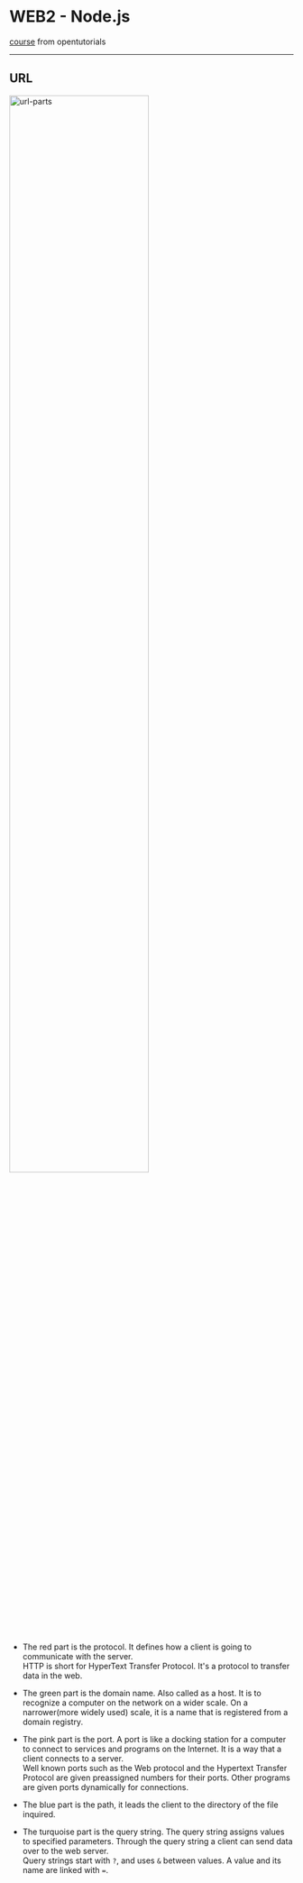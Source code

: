 # WEB2 - Node.js

[course](https://opentutorials.org/course/3332) from opentutorials

---

## URL

<img src="https://code-boxx.com/wp-content/uploads/2018/06/js-url-parts-r2.jpg" alt="url-parts" width="70%">

- The red part is the protocol. It defines how a client is going to communicate with the server.  
HTTP is short for HyperText Transfer Protocol. It's a protocol to transfer data in the web.

- The green part is the domain name. Also called as a host. It is to recognize a computer on the network on a wider scale. On a narrower(more widely used) scale, it is a name that is registered from a domain registry.

- The pink part is the port. A port is like a docking station for a computer to connect to services and programs on the Internet. It is a way that a client connects to a server.  
Well known ports such as the Web protocol and the Hypertext Transfer Protocol are given preassigned numbers for their ports. Other programs are given ports dynamically for connections.

- The blue part is the path, it leads the client to the directory of the file inquired.

- The turquoise part is the query string. The query string assigns values to specified parameters. Through the query string a client can send data over to the web server.  
Query strings start with `?`, and uses `&` between values. A value and its name are linked with `=`.

